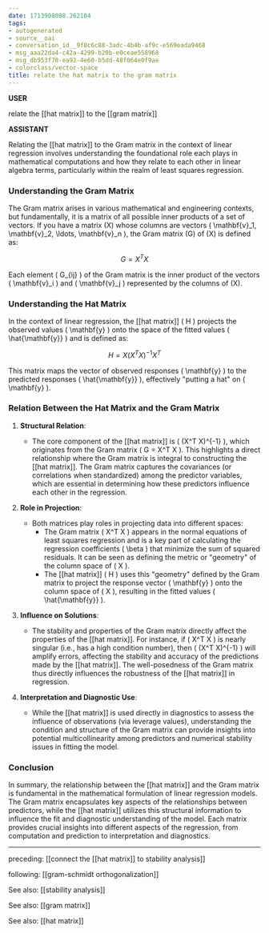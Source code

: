 ```yaml
---
date: 1713908088.262104
tags:
- autogenerated
- source__oai
- conversation_id__9f8c6c88-3adc-4b4b-af9c-e569eada9468
- msg_aaa22da4-c42a-4299-b20b-e0ceae558968
- msg_db953f78-ea92-4e60-b5dd-48f064e0f9ae
- colorclass/vector-space
title: relate the hat matrix to the gram matrix
---
```


**USER**

relate the [[hat matrix]] to the [[gram matrix]]


**ASSISTANT**

Relating the [[hat matrix]] to the Gram matrix in the context of linear regression involves understanding the foundational role each plays in mathematical computations and how they relate to each other in linear algebra terms, particularly within the realm of least squares regression.

### Understanding the Gram Matrix

The Gram matrix arises in various mathematical and engineering contexts, but fundamentally, it is a matrix of all possible inner products of a set of vectors. If you have a matrix \(X\) whose columns are vectors \( \mathbf{v}_1, \mathbf{v}_2, \ldots, \mathbf{v}_n \), the Gram matrix \(G\) of \(X\) is defined as:

$$
G = X^T X
$$

Each element \( G_{ij} \) of the Gram matrix is the inner product of the vectors \( \mathbf{v}_i \) and \( \mathbf{v}_j \) represented by the columns of \(X\).

### Understanding the Hat Matrix

In the context of linear regression, the [[hat matrix]] \( H \) projects the observed values \( \mathbf{y} \) onto the space of the fitted values \( \hat{\mathbf{y}} \) and is defined as:

$$
H = X (X^T X)^{-1} X^T
$$

This matrix maps the vector of observed responses \( \mathbf{y} \) to the predicted responses \( \hat{\mathbf{y}} \), effectively "putting a hat" on \( \mathbf{y} \).

### Relation Between the Hat Matrix and the Gram Matrix

1. **Structural Relation**:
   - The core component of the [[hat matrix]] is \( (X^T X)^{-1} \), which originates from the Gram matrix \( G = X^T X \). This highlights a direct relationship where the Gram matrix is integral to constructing the [[hat matrix]]. The Gram matrix captures the covariances (or correlations when standardized) among the predictor variables, which are essential in determining how these predictors influence each other in the regression.

2. **Role in Projection**:
   - Both matrices play roles in projecting data into different spaces:
     - The Gram matrix \( X^T X \) appears in the normal equations of least squares regression and is a key part of calculating the regression coefficients \( \beta \) that minimize the sum of squared residuals. It can be seen as defining the metric or "geometry" of the column space of \( X \).
     - The [[hat matrix]] \( H \) uses this "geometry" defined by the Gram matrix to project the response vector \( \mathbf{y} \) onto the column space of \( X \), resulting in the fitted values \( \hat{\mathbf{y}} \).

3. **Influence on Solutions**:
   - The stability and properties of the Gram matrix directly affect the properties of the [[hat matrix]]. For instance, if \( X^T X \) is nearly singular (i.e., has a high condition number), then \( (X^T X)^{-1} \) will amplify errors, affecting the stability and accuracy of the predictions made by the [[hat matrix]]. The well-posedness of the Gram matrix thus directly influences the robustness of the [[hat matrix]] in regression.

4. **Interpretation and Diagnostic Use**:
   - While the [[hat matrix]] is used directly in diagnostics to assess the influence of observations (via leverage values), understanding the condition and structure of the Gram matrix can provide insights into potential multicollinearity among predictors and numerical stability issues in fitting the model.

### Conclusion

In summary, the relationship between the [[hat matrix]] and the Gram matrix is fundamental in the mathematical formulation of linear regression models. The Gram matrix encapsulates key aspects of the relationships between predictors, while the [[hat matrix]] utilizes this structural information to influence the fit and diagnostic understanding of the model. Each matrix provides crucial insights into different aspects of the regression, from computation and prediction to interpretation and diagnostics.


---

preceding: [[connect the [[hat matrix]] to stability analysis]]  


following: [[gram-schmidt orthogonalization]]

See also: [[stability analysis]]


See also: [[gram matrix]]


See also: [[hat matrix]]